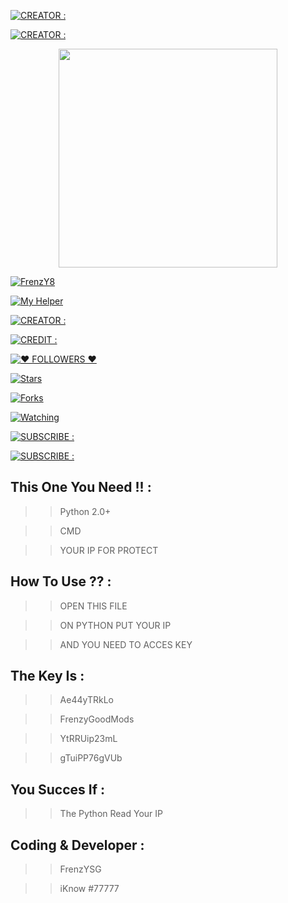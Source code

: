 <a href="https://github.com/FrenzY8"><img title="CREATOR :" src="https://img.shields.io/badge/PROJECT FILE NAME : -FrenzY X DDOS-yellow.svg?style=for-the-badge&logo=github"></a>

<a href="https://github.com/FrenzY8"><img title="CREATOR :" src="https://img.shields.io/badge/WHAT YOU NEED?  : -YOU NEED TO SUBSCRIBE FrenzY8-red.svg?style=for-the-badge&logo=github"></a>

<p align="center">

</p>

<p align="center">

<img src="https://camo.githubusercontent.com/9c184e56a76795eaeb8e7584424520de07a9aa4db57323f626ef9ff7730f62b9/68747470733a2f2f6d656469612e67697068792e636f6d2f6d656469612f34644d3155373661415133646245366263332f67697068792e676966" width="350" height="350"/>

</p>

<p align="center">

<a href="#"><img title="FrenzY8" src="https://img.shields.io/badge/🏷 FrenzY8 MODS 🏷-blue?colorA=%000000&colorB=%ffffff&style=for-the-badge"></a>

</a>

<p align="center">

<a href="#"><img title="My Helper" src="https://img.shields.io/badge/⚜ iKnow #77777 ⚜-black?colorA=%000000&colorB=%ffffff&style=for-the-badge"></a>

</p>

<p align="center">

<a href="https://github.com/FrenzY8"><img title="CREATOR :" src="https://img.shields.io/badge/DEVELOPER : -FrenzYSG-yellow.svg?style=for-the-badge&logo=github"></a>

<p align="center">

<a href="https://github.com/FrenzY8"><img title="CREDIT :" src="https://img.shields.io/badge/HELPER CODED : -iKnow #77777-yellow.svg?style=for-the-badge&logo=github"></a>

</p>

<p align="center">

<a href="https://instagram.com/kenajaga.exe/followers"><img title="❤ FOLLOWERS ❤" src="https://img.shields.io/github/followers/mhankbarbar?color=yellow&style=flat-square"></a>

<a href="https://github.com/MhankBarBar/whatsapp-bot/stargazers/"><img title="Stars" src="https://img.shields.io/github/stars/bennyganteng/bennybotwa?color=red&style=flat-square"></a>

<a href="https://github.com/MhankBarBar/whatsapp-bot/network/members"><img title="Forks" src="https://img.shields.io/github/forks/FrenzY8/iFrenzY-X-BENNY?color=red&style=flat-square"></a>

<a href="https://github.com/MhankBarBar/whatsapp-bot"><img title="Watching" src="https://img.shields.io/github/watchers/mhankbarbar/whatsapp-bot?label=Watchers&color=blue&style=flat-square"></a>

</p>

<a href="https://youtube.com/bennyhidayat"><img title="SUBSCRIBE :" src="https://img.shields.io/badge/PRO CODING : -OnlyGAMESv34-red.svg?style=for-the-badge&logo=github"></a>

</p>

<a href="https://youtube.com/FrenzY8"><img title="SUBSCRIBE :" src="https://img.shields.io/badge/SUBSCRIBE : -FrenzY8-yellow.svg?style=for-the-badge&logo=github"></a>

## This One You Need !! :
>> Python 2.0+

>> CMD

>> YOUR IP FOR PROTECT

## How To Use ?? :
>> OPEN THIS FILE

>> ON PYTHON PUT YOUR IP

>> AND YOU NEED TO ACCES KEY

## The Key Is :
>> Ae44yTRkLo

>> FrenzyGoodMods

>> YtRRUip23mL

>> gTuiPP76gVUb

## You Succes If :
>> The Python Read Your IP

## Coding & Developer :
>> FrenzYSG

>> iKnow #77777

